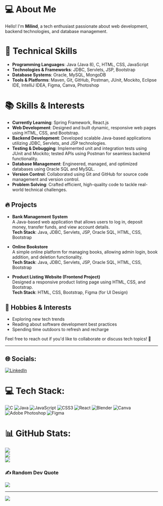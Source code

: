 # 💻 About Me

Hello! I'm **Milind**, a tech enthusiast passionate about web development, backend technologies, and database management.

# 🚀 Technical Skills

- **Programming Languages**: Java (Java 8), C, HTML, CSS, JavaScript  
- **Technologies & Frameworks**: JDBC, Servlets, JSP, Bootstrap  
- **Database Systems**: Oracle, MySQL, MongoDB  
- **Tools & Platforms**: Maven, Git, GitHub, Postman, JUnit, Mockito, Eclipse IDE, IntelliJ IDEA, Figma, Canva, Photoshop  

# 📚 Skills & Interests

- **Currently Learning**: Spring Framework, React.js  
- **Web Development**: Designed and built dynamic, responsive web pages using HTML, CSS, and Bootstrap.  
- **Backend Development**: Developed scalable Java-based applications utilizing JDBC, Servlets, and JSP technologies.  
- **Testing & Debugging**: Implemented unit and integration tests using JUnit and Mockito; tested APIs using Postman for seamless backend functionality.  
- **Database Management**: Engineered, managed, and optimized databases using Oracle SQL and MySQL.  
- **Version Control**: Collaborated using Git and GitHub for source code management and version control.  
- **Problem Solving**: Crafted efficient, high-quality code to tackle real-world technical challenges.  


## 🔥 Projects

- **Bank Management System**  
  A Java-based web application that allows users to log in, deposit money, transfer funds, and view account details.  
  **Tech Stack**: Java, JDBC, Servlets, JSP, Oracle SQL, HTML, CSS, Bootstrap  

- **Online Bookstore**  
  A simple online platform for managing books, allowing admin login, book addition, and deletion functionality.  
  **Tech Stack**: Java, JDBC, Servlets, JSP, Oracle SQL, HTML, CSS, Bootstrap  

- **Product Listing Website (Frontend Project)**  
  Designed a responsive product listing page using HTML, CSS, and Bootstrap.  
  **Tech Stack**: HTML, CSS, Bootstrap, Figma (for UI Design)

  
## 🎯 Hobbies & Interests

- Exploring new tech trends  
- Reading about software development best practices  
- Spending time outdoors to refresh and recharge 

Feel free to reach out if you'd like to collaborate or discuss tech topics! 🚀

 

---
## 🌐 Socials:
[![LinkedIn](https://img.shields.io/badge/LinkedIn-%230077B5.svg?logo=linkedin&logoColor=white)](https://linkedin.com/in/https://www.linkedin.com/in/milind-atram-593ba7333?lipi=urn%3Ali%3Apage%3Ad_flagship3_profile_view_base_contact_details%3BCV%2BrH4WkR4iyXHBcAHtfVA%3D%3D) 

# 💻 Tech Stack:
![C](https://img.shields.io/badge/c-%2300599C.svg?style=for-the-badge&logo=c&logoColor=white) ![Java](https://img.shields.io/badge/java-%23ED8B00.svg?style=for-the-badge&logo=openjdk&logoColor=white) ![JavaScript](https://img.shields.io/badge/javascript-%23323330.svg?style=for-the-badge&logo=javascript&logoColor=%23F7DF1E) ![CSS3](https://img.shields.io/badge/css3-%231572B6.svg?style=for-the-badge&logo=css3&logoColor=white) ![React](https://img.shields.io/badge/react-%2320232a.svg?style=for-the-badge&logo=react&logoColor=%2361DAFB) ![Blender](https://img.shields.io/badge/blender-%23F5792A.svg?style=for-the-badge&logo=blender&logoColor=white) ![Canva](https://img.shields.io/badge/Canva-%2300C4CC.svg?style=for-the-badge&logo=Canva&logoColor=white) ![Adobe Photoshop](https://img.shields.io/badge/adobe%20photoshop-%2331A8FF.svg?style=for-the-badge&logo=adobe%20photoshop&logoColor=white) ![Figma](https://img.shields.io/badge/figma-%23F24E1E.svg?style=for-the-badge&logo=figma&logoColor=white)
# 📊 GitHub Stats:
![](https://github-readme-stats.vercel.app/api?username=milind1314&theme=dark&hide_border=false&include_all_commits=true&count_private=false)<br/>
![](https://github-readme-streak-stats.herokuapp.com/?user=milind1314&theme=dark&hide_border=false)<br/>
![](https://github-readme-stats.vercel.app/api/top-langs/?username=milind1314&theme=dark&hide_border=false&include_all_commits=true&count_private=false&layout=compact)

### ✍️ Random Dev Quote
![](https://quotes-github-readme.vercel.app/api?type=horizontal&theme=radical)

---
[![](https://visitcount.itsvg.in/api?id=milind1314&icon=0&color=0)](https://visitcount.itsvg.in)

<!-- Proudly created with GPRM ( https://gprm.itsvg.in ) -->
